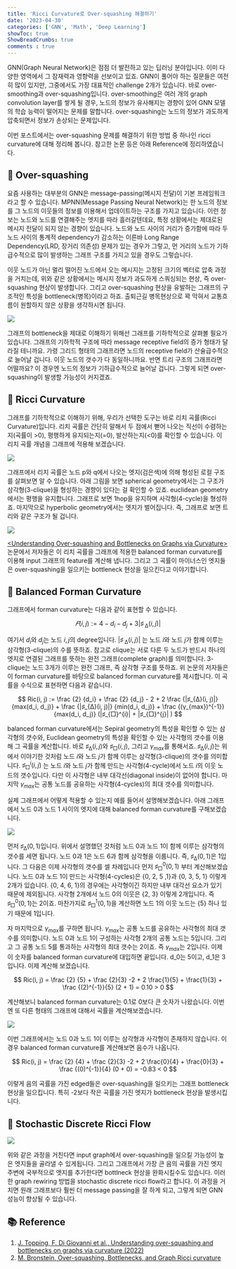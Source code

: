 ```yaml
---
title: 'Ricci Curvature로 Over-squashing 해결하기'
date: '2023-04-30'
categories: ['GNN', 'Math', 'Deep Learning']
showToc: true
ShowBreadCrumbs: true
comments : true
---
```


GNN(Graph Neural Network)은 점점 더 발전하고 있는 딥러닝 분야입니다. 이미 다양한 영역에서 그 잠재력과 영향력을 선보이고 있죠. GNN이 풀어야 하는 질문들은 여전히 많이 있지만, 그중에서도 가장 대표적인 challenge 2개가 있습니다. 바로 over-smoothing과 over-squashing입니다. over-smoothing은 여러 개의 graph convolution layer를 쌓게 될 경우, 노드의 정보가 유사해지는 경향이 있어 GNN 모델의 학습 능력이 떨어지는 문제를 말합니다. over-squashing는 노드의 정보가 과도하게 압축되면서 정보가 손상되는 문제입니다. 

이번 포스트에서는 over-squashing 문제를 해결하기 위한 방법 중 하나인 ricci curvature에 대해 정리해 봅니다. 참고한 논문 등은 아래 Reference에 정리하였습니다.


## 🐣 Over-squashing

요즘 사용하는 대부분의 GNN은 message-passing(메시지 전달)이 기본 프레임워크라고 할 수 있습니다. MPNN(Message Passing Neural Network)는 한 노드의 정보를 그 노드의 이웃들의 정보를 이용해서 업데이트하는 구조를 가지고 있습니다. 이런 정보는 노드와 노드를 연결해주는 엣지를 따라 흘러갈텐데요, 특정 상황에서는 제대로된 메시지 전달이 되지 않는 경향이 있습니다. 노드와 노드 사이의 거리가 증가함에 따라 두 노드 사이의 통계적 dependency가 감소하는 이른바 Long Range Dependency(LRD, 장거리 의존성) 문제가 있는 경우가 그렇고, 먼 거리의 노드가 기하급수적으로 많이 발생하는 그래프 구조를 가지고 있을 경우도 그렇습니다.

이웃 노드가 아닌 멀리 떨어진 노드에서 오는 메시지는 고정된 크기의 벡터로 압축 과정을 거치는데, 위와 같은 상황에서는 메시지 정보가 과도하게 스쿼싱되는 현상, 즉 over-squashing 현상이 발생합니다. 그리고 over-squashing 현상을 유발하는 그래프의 구조적인 특성을 bottleneck(병목)이라고 하죠. 출퇴근길 병목현상으로 꽉 막혀서 교통흐름이 원할하지 않은 상황을 생각하시면 됩니다.

![](/images/graph.webp)

그래프의 bottleneck을 제대로 이해하기 위해선 그래프를 기하학적으로 살펴볼 필요가 있습니다. 그래프의 기하학적 구조에 따라 message receptive field의 증가 형태가 달라질 테니까요. 가령 그리드 형태의 그래프라면 노드의 receptive field가 산술급수적으로 늘어날 겁니다. 이웃 노드의 갯수가 다 동일하니까요. 반면 트리 구조의 그래프라면 어떨까요? 이 경우엔 노드의 정보가 기하급수적으로 늘어날 겁니다. 그렇게 되면 over-squashing이 발생할 가능성이 커지겠죠.

## 🐣 Ricci Curvature

그래프를 기하학적으로 이해하기 위해, 우리가 선택한 도구는 바로 리치 곡률(Ricci Curvature)입니다. 리치 곡률은 간단히 말해서 두 점에서 뻗어 나오는 직선이 수렴하는지(곡률이 >0), 평행하게 유지되는지(=0), 발산하는지(<0)를 확인할 수 있습니다. 이 리치 곡률 개념을 그래프에 적용해 보겠습니다. 

![](/images/manifold_curvature.webp)

그래프에서 리치 곡률은 노드 p와 q에서 나오는 엣지(검은색)에 의해 형성된 로컬 구조를 살펴보면 알 수 있습니다. 아래 그림을 보면 spherical geometry에서는 그 구조가 삼각형(3-clique)을 형성하는 경향이 있다는 걸 확인할 수 있죠. euclidean geometry에서는 평행을 유지합니다. 그래프로 보면 1hop을 유지하며 사각형(4-cycle)을 형성하죠. 마지막으로 hyperbolic geometry에서는 엣지가 벌어집니다. 즉, 그래프로 보면 트리와 같은 구조가 될 겁니다.

![](/images/graph_curvature.webp)

[\<Understanding Over-squashing and Bottlenecks on Graphs via Curvature\>](https://arxiv.org/abs/2111.14522) 논문에서 저자들은 이 리치 곡률을 그래프에 적용한 balanced forman curvature를 이용해 input 그래프의 feature를 계산해 냅니다. 그리고 그 곡률이 마이너스인 엣지들은 over-squashing을 일으키는 bottleneck 현상을 일으킨다고 이야기합니다. 

## 🐣 Balanced Forman Curvature

그래프에서 forman curvature는 다음과 같이 표현할 수 있습니다.

$$ 
𝐹(i,j) := 4 - d_i - d_j + 3|♯_{\ ∆}(i, j)|
$$

여기서 $d_i$와 $d_j$는 노드 $i, j$의 degree입니다. $|♯_{\ ∆}(i, j)|$ 는 노드 $i$와 노드 $j$가 함께 이루는 삼각형(3-clique)의 수를 뜻하죠. 참고로 clique는 서로 다른 두 노드가 반드시 하나의 엣지로 연결된 그래프를 뜻하는 완전 그래프(complete graph)를 의미합니다. 3-clique는 노드 3개가 이루는 완전 그래프, 즉 삼각형 구조를 뜻하죠. 위 논문의 저자들은 이 forman curvature를 바탕으로 balanced forman curvature를 제시합니다. 이  곡률을 수식으로 표현하면 다음과 같습니다. 

$$
Ric(i, j) := \frac {2} {d_i} + \frac {2} {d_j} - 2 + 2 \frac {|♯_{∆}(i, j)|} {max(d_i, d_j)}  + \frac {|♯_{∆}(i, j)|} {min(d_i, d_j)} +  \frac {(γ_{max})^{-1}} {max(d_i, d_j)} (|♯_{□}^{i}| + |♯_{□}^{j}| ) 
$$  

balanced forman curvature에서는 Sepiral geometry의 특성을 확인할 수 있는 삼각형의 갯수와, Euclidean geometry의 특성을 확인할 수 있는 사각형의 갯수를 이용해 그 곡률을 계산합니다. 바로 $♯_{∆}(i, j)$와 $♯_{□}(i, j)$, 그리고 $γ_{max}$를 통해서죠. $♯_{∆}(i, j)$는 위에서 이야기한 것처럼 노드 $i$와 노드 $j$가 함께 이루는 삼각형(3-clique)의 갯수를 의미합니다. $♯_{□}^{i}(i, j)$ 는 노드 $i$와 노드 $j$가 함께 만드는 사각형(4-cycle)에서 노드 $i$의 이웃 노드의 갯수입니다. 다만 이 사각형은 내부 대각선(diagonal inside)이 없어야 합니다. 마지막 $γ_{max}$는 공통 노드를 공유하는 사각형(4-cycles)의 최대 갯수를 의미합니다. 

실제 그래프에서 어떻게 적용할 수 있는지 예를 들어서 설명해보겠습니다. 아래 그래프에서 노드 0과 노드 1 사이의 엣지에 대해 balanced forman curvature를 구해보겠습니다.

![](/images/bfc1.png)

먼저 $♯_{∆}(0, 1)$입니다. 위에서 설명했던 것처럼 노드 0과 노드 1이 함께 이루는 삼각형의 갯수를 세면 됩니다. 노드 0과 1은 노드 6과 함께 삼각형을 이룹니다. 즉, $♯_{∆}(0, 1)$은 1입니다. 그 다음은 이제 사각형의 갯수를 셀 차례입니다 먼저 $♯_{□}^{0}(0, 1)$ 부터 계산해보겠습니다. 노드 0과 노드 1이 만드는 사각형(4-cycles)은 \{0, 2, 5 ,1\}과 \{0, 3, 5, 1\} 이렇게 2개가 있습니다. \{0, 4, 6, 1\}의 경우에는 사각형이긴 하지만 내부 대각선 요소가 있기 때문에 제외됩니다. 사각형 2개에서 노드 0의 이웃은 \{2, 3\} 이렇게 2개입니다. 즉 $♯_{□}^{0}(0, 1)$는 2이죠. 마찬가지로 $♯_{□}^{1}(0, 1)$을 계산하면 노드 1의 이웃 노드는 \{5\} 하나 있기 때문에 1입니다. 

자 마지막으로 $γ_{max}$를 구하면 됩니다. $γ_{max}$는 공통 노드를 공유하는 사각형의 최대 갯수를 의미합니다. 노드 0과 노드 1이 구성하는 사각형 2개의 공통 노드는 5입니다. 그리고 그 공통 노드 5를 통과하는 사각형의 최대 갯수는 2이죠. 즉 $γ_{max}$는 2입니다. 이제 이 숫자를 balanced forman curvature에 대입하면 끝입니다. d_0는 5이고, d_1은 3입니다. 이제 계산해 보겠습니다.

$$
Ric(i, j) = \frac {2} {5} + \frac {2}{3} -2 + 2 \frac{1}{5} + \frac{1}{3} + \frac {(2)^{-1}}{5} (2 + 1) = 0.10 > 0
$$

계산해보니 balanced forman curvature는 0.1로 0보다 큰 숫자가 나왔습니다. 이번엔 또 다른 형태의 그래프에 대해서 곡률을 계산해보겠습니다.

![](/images/bfc2.png)

이번 그래프에서는 노드 0과 노드 1이 이루는 삼각형과 사각형이 존재하지 않습니다. 이 경우 balanced forman curvature를 계산해보면 음수가 나옵니다.

$$
Ric(i, j) = \frac {2} {4} + \frac {2}{3} -2 + 2 \frac{0}{4} + \frac{0}{3} + \frac {(0)^{-1}}{4} (0 + 0) = -0.83 < 0
$$

이렇게 음의 곡률을 가진 edged들은 over-squashing을 일으키는 그래프 bottleneck 현상을 일으킵니다. 특히 -2보다 작은 곡률을 가진 엣지가 bottleneck 현상을 발생시킵니다.


## 🐣 Stochastic Discrete Ricci Flow

![](/images/sdrf.webp)

위와 같은 과정을 거친다면 input graph에서 over-squashing을 일으킬 가능성이 높은 엣지들을 골라낼 수 있게됩니다. 그리고 그래프에서 가장 큰 음의 곡률을 가진 엣지 주변에 국부적으로 엣지를 추가한다면 bottlneck 현상을 완화시킬수도 있습니다. 이러한 graph rewiring 방법을 stochastic discrete ricci flow라고 합니다. 이 과정을 거치면 원래 그래프보다 훨씬 더 message passing을 잘 하게 되고, 그렇게 되면 GNN 성능이 향상될 수 있습니다. 

## 📚 Reference

1. [J. Topping, F. Di Giovanni et al., Understanding over-squashing and bottlenecks on graphs via curvature (2022)](https://arxiv.org/abs/2111.14522)
2. [M. Bronstein, Over-squashing, Bottlenecks, and Graph Ricci curvature](https://towardsdatascience.com/over-squashing-bottlenecks-and-graph-ricci-curvature-c238b7169e16)